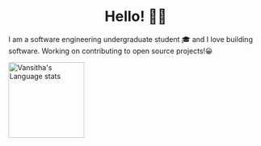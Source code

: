 <h1 align="center">Hello! <span class="wave">👋😄</span> </h1>

I am a software engineering undergraduate student 🎓 and I love building software. Working on contributing to open source projects!😀


<a href="https://github.com/anuraghazra/github-readme-stats#gh-dark-mode-only">
<img height=150 src="https://github-readme-stats-git-master-rstaa-rickstaa.vercel.app/api/top-langs/?username=vansitha&layout=compact&langs_count=10&hide_border=1&role=OWNER,COLLABORATOR&theme=dark&bg_color=000000#gh-dark-mode-only" alt="Vansitha's Language stats" />
